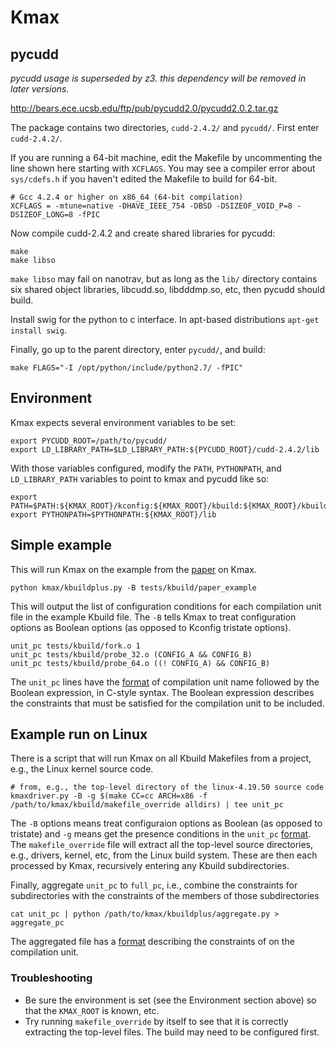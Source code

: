 # Kmax

## pycudd

*pycudd usage is superseded by z3.  this dependency will be removed in later versions.*

http://bears.ece.ucsb.edu/ftp/pub/pycudd2.0/pycudd2.0.2.tar.gz

The package contains two directories, `cudd-2.4.2/` and `pycudd/`.
First enter `cudd-2.4.2/`.

If you are running a 64-bit machine, edit the Makefile by uncommenting
the line shown here starting with `XCFLAGS`.  You may see a compiler
error about `sys/cdefs.h` if you haven't edited the Makefile to build
for 64-bit.

    # Gcc 4.2.4 or higher on x86_64 (64-bit compilation)
    XCFLAGS	= -mtune=native -DHAVE_IEEE_754 -DBSD -DSIZEOF_VOID_P=8 -DSIZEOF_LONG=8 -fPIC

Now compile cudd-2.4.2 and create shared libraries for pycudd:

    make
    make libso

`make libso` may fail on nanotrav, but as long as the `lib/` directory
contains six shared object libraries, libcudd.so, libdddmp.so, etc,
then pycudd should build.

Install swig for the python to c interface.  In apt-based
distributions `apt-get install swig`.

Finally, go up to the parent directory, enter `pycudd/`, and build:

    make FLAGS="-I /opt/python/include/python2.7/ -fPIC"

## Environment

Kmax expects several environment variables to be set:

    export PYCUDD_ROOT=/path/to/pycudd/
    export LD_LIBRARY_PATH=$LD_LIBRARY_PATH:${PYCUDD_ROOT}/cudd-2.4.2/lib

With those variables configured, modify the `PATH`, `PYTHONPATH`, and
`LD_LIBRARY_PATH` variables to point to kmax and pycudd like so:

    export PATH=$PATH:${KMAX_ROOT}/kconfig:${KMAX_ROOT}/kbuild:${KMAX_ROOT}/kbuildplus:${KMAX_ROOT}/analysis
    export PYTHONPATH=$PYTHONPATH:${KMAX_ROOT}/lib

## Simple example

This will run Kmax on the example from the
[paper](https://paulgazzillo.com/papers/esecfse17.pdf) on Kmax.

    python kmax/kbuildplus.py -B tests/kbuild/paper_example

This will output the list of configuration conditions for each compilation unit file in the example Kbuild file.  The `-B` tells Kmax to treat configuration options as Boolean options (as opposed to Kconfig tristate options).

    unit_pc tests/kbuild/fork.o 1
    unit_pc tests/kbuild/probe_32.o (CONFIG_A && CONFIG_B)
    unit_pc tests/kbuild/probe_64.o ((! CONFIG_A) && CONFIG_B)

The `unit_pc` lines have the [format](docs/unit_pc.md) of compilation unit name followed by the Boolean expression, in C-style syntax.  The Boolean expression describes the constraints that must be satisfied for the compilation unit to be included.

## Example run on Linux

There is a script that will run Kmax on all Kbuild Makefiles from a project, e.g., the Linux kernel source code.

    # from, e.g., the top-level directory of the linux-4.19.50 source code
    kmaxdriver.py -B -g $(make CC=cc ARCH=x86 -f /path/to/kmax/kbuild/makefile_override alldirs) | tee unit_pc

The `-B` options means treat configuraion options as Boolean (as opposed to tristate) and `-g` means get the presence conditions in the `unit_pc` [format](docs/unit_pc.md).  The `makefile_override` file will extract all the top-level source directories, e.g., drivers, kernel, etc, from the Linux build system.  These are then each processed by Kmax, recursively entering any Kbuild subdirectories.

Finally, aggregate `unit_pc` to `full_pc`, i.e., combine the constraints for subdirectories with the constraints of the members of those subdirectories

    cat unit_pc | python /path/to/kmax/kbuildplus/aggregate.py > aggregate_pc

The aggregated file has a [format](docs/unit_pc.md) describing the constraints of on the compilation unit.

### Troubleshooting

- Be sure the environment is set (see the Environment section above) so that the `KMAX_ROOT` is known, etc.
- Try running `makefile_override` by itself to see that it is correctly extracting the top-level files.  The build may need to be configured first.
